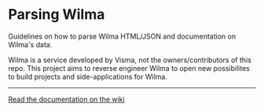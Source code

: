# Parsing Wilma
Guidelines on how to parse Wilma HTML/JSON and documentation on Wilma's data.

Wilma is a service developed by Visma, not the owners/contributors of this repo. This project aims to reverse engineer Wilma to open new possibilites to build projects and side-applications for Wilma.

---

[Read the documentation on the wiki](https://github.com/OpenWilma/parsing/wiki)
